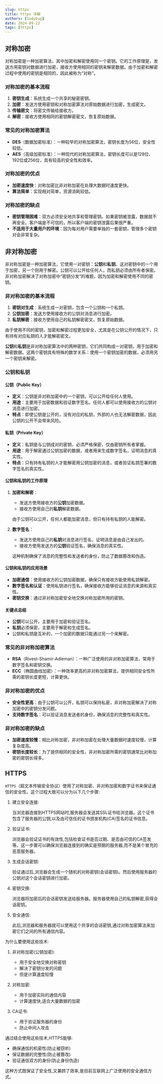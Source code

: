 ```yaml
---
slug: https
title: https 详解
authors: [1adybug]
date: 2024-09-23
tags: [https]
---
```


## 对称加密

对称加密是一种加密算法，其中加密和解密使用同一个密钥。它的工作原理是，发送方用密钥对数据进行加密，接收方使用相同的密钥来解密数据。由于加密和解密过程中使用的密钥是相同的，因此被称为“对称”。

### 对称加密的基本流程

1. **密钥生成**：系统生成一个共享的秘密密钥。
2. **加密**：发送方使用密钥和对称加密算法对原始数据进行加密，生成密文。
3. **传输密文**：将密文传输给接收方。
4. **解密**：接收方使用相同的密钥解密密文，恢复原始数据。

### 常见的对称加密算法

-   **DES**（数据加密标准）：一种较早的对称加密算法，密钥长度为56位，安全性较低。
-   **AES**（高级加密标准）：一种现代的对称加密算法，密钥长度可以是128位、192位或256位，具有较高的安全性和效率。

### 对称加密的优点

-   **加密速度快**：对称加密比非对称加密在处理大数据时速度更快。
-   **算法简单**：实现相对简单，资源消耗较低。

### 对称加密的缺点

-   **密钥管理困难**：双方必须安全地共享和管理密钥。如果密钥被泄露，数据就不再安全。客户端是不可信的，所以客户端的密钥泄露后果很严重。
-   **不适用于大量用户的环境**：因为每对用户需要单独的一套密钥，管理多个密钥对会非常复杂。

## 非对称加密

非对称加密是一种加密算法，它使用一对密钥：**公钥**和**私钥**。这对密钥中的一个用于加密，另一个则用于解密。公钥可以公开给任何人，而私钥必须由所有者保密。非对称加密解决了对称加密中“密钥分发”的难题，因为加密和解密使用不同的密钥。

### 非对称加密的基本流程

1. **密钥对生成**：系统生成一对密钥，包含一个公钥和一个私钥。
2. **公钥加密**：发送方使用接收方的公钥对消息进行加密。
3. **私钥解密**：接收方使用自己的私钥解密密文，恢复原始数据。

由于使用不同的密钥，加密和解密过程更加安全，尤其是在公钥公开的情况下，只有持有对应私钥的人才能解密密文。

**公钥**和**私钥**是非对称加密算法中的两种密钥，它们共同构成一对密钥，用于加密和解密数据。这两个密钥具有特殊的数学关系：使用一个密钥加密的数据，必须用另一个密钥来解密。

### 公钥和私钥

#### 公钥（Public Key）

-   **定义**：公钥是非对称加密中的一个密钥，可以公开给任何人使用。
-   **用途**：主要用于加密数据和验证数字签名。任何人都可以使用接收方的公钥对消息进行加密。
-   **特点**：即使公钥是公开的，没有对应的私钥，外部的人也无法解密数据，因此公钥的公开不会带来风险。

#### 私钥（Private Key）

-   **定义**：私钥是与公钥成对的密钥，必须严格保密，仅由密钥所有者掌握。
-   **用途**：用于解密通过公钥加密的数据，或者用来生成数字签名，证明消息的真实性。
-   **特点**：只有持有私钥的人才能解密用公钥加密的消息，或者验证私钥签署的数字签名的真实性。

#### 公钥和私钥的工作原理

1. **加密和解密**：

    - 发送方使用接收方的**公钥**加密数据。
    - 接收方使用自己的**私钥**解密数据。

    由于公钥可以公开，任何人都能加密消息，但只有持有私钥的人能解密。

2. **数字签名**：

    - 发送方使用自己的**私钥**对消息进行签名，证明消息是由自己发出的。
    - 接收方使用发送方的**公钥**验证签名，确保消息的真实性。

    这种机制确保了消息的完整性和发送者的身份，防止了数据篡改和伪造。

#### 公钥和私钥的应用场景

-   **加密通信**：使用接收方的公钥加密数据，确保只有接收方能使用私钥解密。
-   **数字签名和认证**：使用私钥进行签名，确保接收方能够验证消息的来源和真实性。
-   **密钥交换**：通过非对称加密安全地交换对称加密所用的密钥。

#### 关键点总结

-   **公钥**可以公开，主要用于加密和验证签名。
-   **私钥**必须保密，主要用于解密和生成签名。
-   公钥和私钥是互补的，一个加密的数据只能通过另一个来解密。

### 常见的非对称加密算法

-   **RSA**（Rivest-Shamir-Adleman）：一种广泛使用的非对称加密算法，常用于数字签名和密钥交换。
-   **ECC**（椭圆曲线加密）：一种效率更高的非对称加密算法，提供相同安全性所需的密钥长度更短，计算更快。

### 非对称加密的优点

-   **安全性更高**：由于公钥可以公开，私钥可以保持私密，非对称加密解决了对称加密中的密钥分发问题。
-   **支持数字签名**：可以验证消息发送者的身份，确保消息的完整性和真实性。

### 非对称加密的缺点

-   **加密速度较慢**：相比对称加密，非对称加密在处理大量数据时速度较慢，计算复杂度高。
-   **密钥长度较长**：为了提供相同的安全性，非对称加密所需的密钥通常比对称加密的密钥长得多。

## HTTPS

`HTTPS`（超文本传输安全协议）使用了对称加密、非对称加密和数字证书来保证通信的安全性。这个过程大致可以分为以下几个步骤:

1. 建立安全连接:

    当浏览器连接到HTTPS网站时,服务器会发送其SSL证书给浏览器。这个证书包含了服务器的公钥,以及由可信任的证书颁发机构(CA)签名的证书信息。

2. 验证证书:

    浏览器会验证证书的有效性,包括检查证书是否过期、是否由可信的CA签发等。这一步骤可以确保浏览器连接到的确实是预期的服务器,而不是某个冒充的恶意服务器。

3. 生成会话密钥:

    验证通过后,浏览器会生成一个随机的对称密钥(会话密钥)。然后使用服务器的公钥对这个会话密钥进行加密。

4. 密钥交换:

    浏览器将加密后的会话密钥发送给服务器。服务器使用自己的私钥解密,获得会话密钥。

5. 安全通信:

    此后,浏览器和服务器就可以使用这个共享的会话密钥,通过对称加密算法来加密它们之间的所有通信内容。

为什么要使用这些技术:

1. 非对称加密(公钥加密):

    - 用于安全地交换对称密钥
    - 解决了密钥分发的问题
    - 但是计算速度较慢

2. 对称加密:

    - 用于加密实际的通信内容
    - 计算速度快,适合大量数据的加密

3. CA证书:
    - 用于验证服务器的身份
    - 防止中间人攻击

通过结合使用这些技术,HTTPS能够:

-   确保通信的机密性(防止被窃听)
-   保证数据的完整性(防止被篡改)
-   验证通信双方的身份(防止身份伪造)

这种方式既保证了安全性,又兼顾了效率,是目前互联网上广泛使用的安全通信方式。
